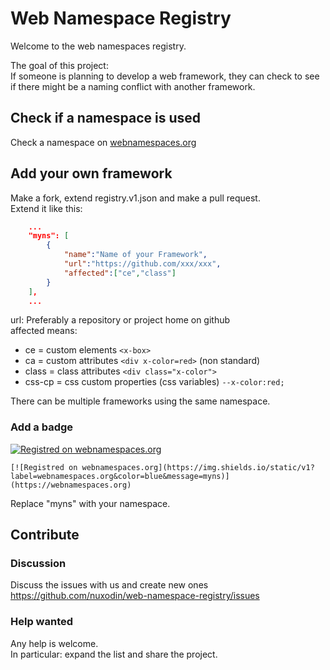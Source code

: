 # Web Namespace Registry
Welcome to the web namespaces registry.  

The goal of this project:  
If someone is planning to develop a web framework, they can check to see if there might be a naming conflict with another framework.

## Check if a namespace is used
Check a namespace on [webnamespaces.org](
  https://webnamespaces.org
)

## Add your own framework
Make a fork, extend registry.v1.json and make a pull request.  
Extend it like this:
```json
    ...
    "myns": [
        {
            "name":"Name of your Framework",
            "url":"https://github.com/xxx/xxx",
            "affected":["ce","class"]
        }
    ],
    ...
```
url: Preferably a repository or project home on github  
affected means:  
- ce = custom elements `<x-box>`
- ca = custom attributes `<div x-color=red>` (non standard)
- class = class attributes `<div class="x-color">`
- css-cp = css custom properties (css variables) `--x-color:red;` 

There can be multiple frameworks using the same namespace.  


### Add a badge
[![Registred on webnamespaces.org](https://img.shields.io/static/v1?label=webnamespaces.org&color=blue&message=myns)](https://webnamespaces.org)
```
[![Registred on webnamespaces.org](https://img.shields.io/static/v1?label=webnamespaces.org&color=blue&message=myns)](https://webnamespaces.org)
```
Replace "myns" with your namespace.

## Contribute

### Discussion
Discuss the issues with us and create new ones
https://github.com/nuxodin/web-namespace-registry/issues


### Help wanted
Any help is welcome.  
In particular: expand the list and share the project.  

